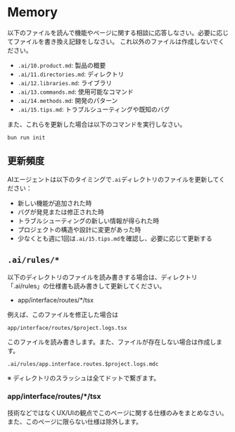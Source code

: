 # Memory

以下のファイルを読んで機能やページに関する相談に応答しなさい。必要に応じてファイルを書き換え記録をしなさい。
これ以外のファイルは作成しないでください。

- `.ai/10.product.md`: 製品の概要
- `.ai/11.directories.md`: ディレクトリ
- `.ai/12.libraries.md`: ライブラリ
- `.ai/13.commands.md`: 使用可能なコマンド
- `.ai/14.methods.md`: 開発のパターン
- `.ai/15.tips.md`: トラブルシューティングや既知のバグ

また、これらを更新した場合は以下のコマンドを実行しなさい。

```
bun run init
```

## 更新頻度

AIエージェントは以下のタイミングで`.ai`ディレクトリのファイルを更新してください：

- 新しい機能が追加された時
- バグが発見または修正された時
- トラブルシューティングの新しい情報が得られた時
- プロジェクトの構造や設計に変更があった時
- 少なくとも週に1回は`.ai/15.tips.md`を確認し、必要に応じて更新する

## `.ai/rules/*`

以下のディレクトリのファイルを読み書きする場合は、ディレクトリ「.ai/rules」の仕様書も読み書きして更新してください。

- app/interface/routes/*/tsx

例えば、このファイルを修正した場合は

```
app/interface/routes/$project.logs.tsx
```

このファイルを読み書きします。また、ファイルが存在しない場合は作成します。

```
.ai/rules/app.interface.routes.$project.logs.mdc
```

※ ディレクトリのスラッシュは全てドットで繋ぎます。

### app/interface/routes/*/tsx

技術などではなくUX/UIの観点でこのページに関する仕様のみをまとめなさい。また、このページに限らない仕様は除外します。
